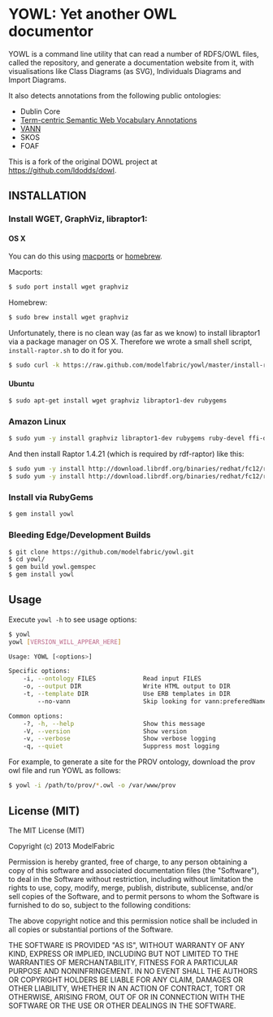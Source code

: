 # YOWL: Yet another OWL documentor

YOWL is a command line utility that can read a number of
RDFS/OWL files, called the repository, and generate a documentation website from it,
with visualisations like Class Diagrams (as SVG), Individuals Diagrams and Import Diagrams.

It also detects annotations from the following public ontologies:

  - Dublin Core
  - [Term-centric Semantic Web Vocabulary Annotations](http://www.w3.org/2003/06/sw-vocab-status/note)
  - [VANN](http://vocab.org/vann/.html)
  - SKOS
  - FOAF
  
This is a fork of the original DOWL project at https://github.com/ldodds/dowl.

## INSTALLATION

### Install WGET, GraphViz, libraptor1:

#### OS X
You can do this using [macports](http://www.macports.org/install.php) or [homebrew](http://mxcl.github.com/homebrew/).

Macports:
```sh
$ sudo port install wget graphviz
```

Homebrew:
```sh
$ sudo brew install wget graphviz
```

Unfortunately, there is no clean way (as far as we know) to install libraptor1 via a package manager on OS X. Therefore we wrote a small shell script, `install-raptor.sh` to do it for you. 
```sh
$ sudo curl -k https://raw.github.com/modelfabric/yowl/master/install-raptor.sh | bash
```

#### Ubuntu

```bash
$ sudo apt-get install wget graphviz libraptor1-dev rubygems
```

### Amazon Linux

```bash
$ sudo yum -y install graphviz libraptor1-dev rubygems ruby-devel ffi-devel make gcc
```

And then install Raptor 1.4.21 (which is required by rdf-raptor) like this:
```bash
$ sudo yum -y install http://download.librdf.org/binaries/redhat/fc12/raptor-1.4.21-1.fc12.x86_64.rpm
$ sudo yum -y install http://download.librdf.org/binaries/redhat/fc12/raptor-devel-1.4.21-1.fc12.x86_64.rpm
```

### Install via RubyGems
```sh
$ gem install yowl
```

### Bleeding Edge/Development Builds
```sh
$ git clone https://github.com/modelfabric/yowl.git
$ cd yowl/
$ gem build yowl.gemspec
$ gem install yowl
```

## Usage

Execute `yowl -h` to see usage options:

```bash
$ yowl
yowl [VERSION_WILL_APPEAR_HERE]

Usage: YOWL [<options>]

Specific options:
    -i, --ontology FILES             Read input FILES
    -o, --output DIR                 Write HTML output to DIR
    -t, --template DIR               Use ERB templates in DIR
        --no-vann                    Skip looking for vann:preferedNamespacePrefix

Common options:
    -?, -h, --help                   Show this message
    -V, --version                    Show version
    -v, --verbose                    Show verbose logging
    -q, --quiet                      Suppress most logging
```

For example, to generate a site for the PROV ontology,
download the prov owl file and run YOWL as follows:

```bash
$ yowl -i /path/to/prov/*.owl -o /var/www/prov
```

## License (MIT)
The MIT License (MIT)

Copyright (c) 2013 ModelFabric

Permission is hereby granted, free of charge, to any person obtaining a copy
of this software and associated documentation files (the "Software"), to deal
in the Software without restriction, including without limitation the rights
to use, copy, modify, merge, publish, distribute, sublicense, and/or sell
copies of the Software, and to permit persons to whom the Software is
furnished to do so, subject to the following conditions:

The above copyright notice and this permission notice shall be included in
all copies or substantial portions of the Software.

THE SOFTWARE IS PROVIDED "AS IS", WITHOUT WARRANTY OF ANY KIND, EXPRESS OR
IMPLIED, INCLUDING BUT NOT LIMITED TO THE WARRANTIES OF MERCHANTABILITY,
FITNESS FOR A PARTICULAR PURPOSE AND NONINFRINGEMENT. IN NO EVENT SHALL THE
AUTHORS OR COPYRIGHT HOLDERS BE LIABLE FOR ANY CLAIM, DAMAGES OR OTHER
LIABILITY, WHETHER IN AN ACTION OF CONTRACT, TORT OR OTHERWISE, ARISING FROM,
OUT OF OR IN CONNECTION WITH THE SOFTWARE OR THE USE OR OTHER DEALINGS IN
THE SOFTWARE.
